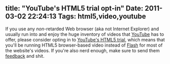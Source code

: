 title: "YouTube's HTML5 trial opt-in"
Date: 2011-03-02 22:24:13
Tags: html5,video,youtube
---
If you use any <em>non</em>-retarded Web browser (aka not Internet Explorer) and usually run into and enjoy the huge inventory of videos that <a href="http://www.youtube.com/">YouTube</a> has to offer, please consider opting in to <a href="http://www.youtube.com/html5">YouTube's HTML5 trial</a>, which means that you'll be running HTML5 browser-based video instead of <a href="http://flashsucks.org/">Flash</a> for most of the website's videos. If you're also nerd enough, make sure to send them <a href="http://www.google.com/support/forum/p/youtube/label">feedback</a> and shit.